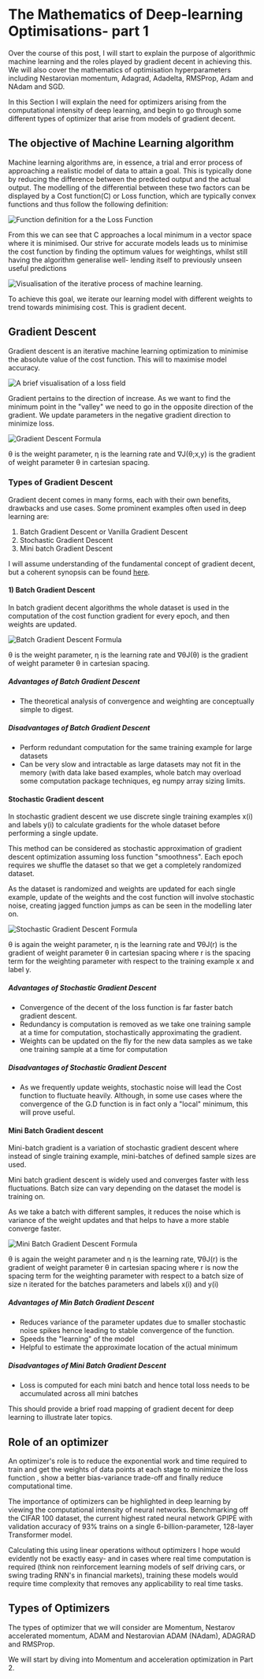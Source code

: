 # The Mathematics of Deep-learning Optimisations- part 1

Over the course of this post, I will start to explain the purpose of algorithmic machine learning and the roles played by gradient decent in achieving this. We will also cover the mathematics of optimisation hyperparameters including Nestarovian momentum, Adagrad, Adadelta, RMSProp, Adam and NAdam and SGD.

In this Section I will explain the need for optimizers arising from the computational intensity of deep learning, and begin to go through some different types of optimizer that arise from models of gradient decent.

## The objective of Machine Learning algorithm

Machine learning algorithms are, in essence, a trial and error process of approaching a realistic model of data to attain a goal. This is typically done by reducing the difference between the predicted output and the actual output. The modelling of the differential between these two factors can be displayed by a Cost function(C) or Loss function, which are typically convex functions and thus follow the following definition:

![Function definition for a the Loss Function](../_assets/maths-deep-learning-optimisers-part-1/definition_loss.png)

From this we can see that C approaches a local minimum in a vector space where it is minimised. Our strive for accurate models leads us to minimise the cost function by finding the optimum values for weightings, whilst still having the algorithm generalise well- lending itself to previously unseen useful predictions

![Visualisation of the iterative process of machine learning.](../_assets/maths-deep-learning-optimizers-part-1/ml_iteration.png)

To achieve this goal, we iterate our learning model with different weights to trend towards minimising cost. This is gradient decent.

## Gradient Descent

Gradient descent is an iterative machine learning optimization to minimise the absolute value of the cost function. This will to maximise model accuracy.

![A brief visualisation of a loss field](../_assets/maths-deep-learning-optimizers-part-1/loss_field.png)


Gradient pertains to the direction of increase. As we want to find the minimum point in the "valley" we need to go in the opposite direction of the gradient. We update parameters in the negative gradient direction to minimize loss.

![Gradient Descent Formula](../_assets/maths-deep-learning-optimizers-part-1/update_field.png)

θ is the weight parameter, η is the learning rate and ∇J(θ;x,y) is the gradient of weight parameter θ in cartesian spacing.

### Types of Gradient Descent

Gradient decent comes in many forms, each with their own benefits, drawbacks and use cases. Some prominent examples often used in deep learning are:

1. Batch Gradient Descent or Vanilla Gradient Descent
2. Stochastic Gradient Descent
3. Mini batch Gradient Descent

I will assume understanding of the fundamental concept of gradient decent, but a coherent synopsis can be found [here](https://towardsdatascience.com/gradient-descent-algorithm-and-its-variants-10f652806a3).

#### 1) Batch Gradient Descent

In batch gradient decent algorithms the whole dataset is used in the computation of the cost function gradient for every epoch, and then weights are updated.

![Batch Gradient Descent Formula](../_assets/maths-deep-learning-optimizers-part-1/batch_gradient_update.png)

θ is the weight parameter, η is the learning rate and ∇θJ(θ) is the gradient of weight parameter θ in cartesian spacing.

##### Advantages of Batch Gradient Descent
- The theoretical analysis of convergence and weighting are conceptually simple to digest.

##### Disadvantages of Batch Gradient Descent
- Perform redundant computation for the same training example for large datasets
- Can be very slow and intractable as large datasets may not fit in the memory (with data lake based examples, whole batch may overload some computation package techniques, eg numpy array sizing limits.

#### Stochastic Gradient descent

In stochastic gradient descent we use discrete single training examples x(i) and labels y(i) to calculate gradients for the whole dataset before performing a single update.

This method can be considered as stochastic approximation of gradient descent optimization assuming loss function "smoothness". Each epoch requires we shuffle the dataset so that we get a completely randomized dataset.

As the dataset is randomized and weights are updated for each single example, update of the weights and the cost function will involve stochastic noise, creating jagged function jumps as can be seen in the modelling later on.

![Stochastic Gradient Descent Formula](../_assets/maths-deep-learning-optimizers-part-1/sto_update_equation.png)

θ is again the weight parameter, η is the learning rate and ∇θJ(r) is the gradient of weight parameter θ in cartesian spacing where r is the spacing term for the weighting parameter with respect to the training example x and label y.

##### Advantages of Stochastic Gradient Descent
- Convergence of the decent of the loss function is far faster batch gradient descent.
- Redundancy is computation is removed as we take one training sample at a time for computation, stochastically approximating the gradient.
- Weights can be updated on the fly for the new data samples as we take one training sample at a time for computation

##### Disadvantages of Stochastic Gradient Descent
- As we frequently update weights, stochastic noise will lead the Cost function to fluctuate heavily. Although, in some use cases where the convergence of the G.D function is in fact only a "local" minimum, this will prove useful.

#### Mini Batch Gradient descent

Mini-batch gradient is a variation of stochastic gradient descent where instead of single training example, mini-batches of defined sample sizes are used.

Mini batch gradient descent is widely used and converges faster with less fluctuations. Batch size can vary depending on the dataset the model is training on.

As we take a batch with different samples, it reduces the noise which is variance of the weight updates and that helps to have a more stable converge faster.

![Mini Batch Gradient Descent Formula](mini_batch_gradient_descent_formula.png)

θ is again the weight parameter and η is the learning rate, ∇θJ(r) is the gradient of weight parameter θ in cartesian spacing where r is now the spacing term for the weighting parameter with respect to a batch size of size n iterated for the batches parameters and labels x(i) and y(i)

##### Advantages of Min Batch Gradient Descent
- Reduces variance of the parameter updates due to smaller stochastic noise spikes hence leading to stable convergence of the function.
- Speeds the "learning" of the model
- Helpful to estimate the approximate location of the actual minimum

##### Disadvantages of Mini Batch Gradient Descent
- Loss is computed for each mini batch and hence total loss needs to be accumulated across all mini batches

This should provide a brief road mapping of gradient decent for deep learning to illustrate later topics.

## Role of an optimizer

An optimizer's role is to reduce the exponential work and time required to train and get the weights of data points at each stage to minimize the loss function , show a better bias-variance trade-off and finally reduce computational time.

The importance of optimizers can be highlighted in deep learning by viewing the computational intensity of neural networks. Benchmarking off the CIFAR 100 dataset, the current highest rated neural network GPIPE with validation accuracy of 93% trains on a single 6-billion-parameter, 128-layer Transformer model.

Calculating this using linear operations without optimizers I hope would evidently not be exactly easy- and in cases where real time computation is required (think non reinforcement learning models of self driving cars, or swing trading RNN's in financial markets), training these models would require time complexity that removes any applicability to real time tasks.

## Types of Optimizers

The types of optimizer that we will consider are Momentum, Nestarov accelerated momentum, ADAM and Nestarovian ADAM (NAdam), ADAGRAD and RMSProp.

We will start by diving into Momentum and acceleration optimization in Part 2.
